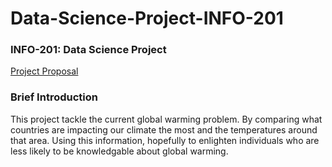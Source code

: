 # Data-Science-Project-INFO-201

### INFO-201: Data Science Project
[Project Proposal](https://github.com/jamesswartwood/data-science-project-info-201/wiki)

### Brief Introduction
This project tackle the current global warming problem. By comparing what
countries are impacting our climate the most and the temperatures around 
that area. Using this information, hopefully to enlighten individuals who
are less likely to be knowledgable about global warming.
